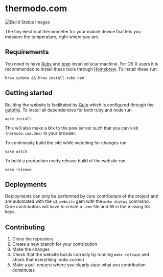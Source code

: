 # thermodo.com

<img src="https://travis-ci.org/robocat/thermodo.com.svg" data-bindattr-812="812" title="Build Status Images">

The tiny electrical thermometer for your mobile device that lets you measure the temperature, right where you are.

## Requirements

You need to have [Ruby](http://ruby-lang.org) and [npm](https://www.npmjs.com/) installed your machine. For OS X users it is recommended to install these tools through [Homebrew](http://brew.sh/). To install these run:

```
brew update && brew install ruby npm
```

## Getting started

Building the website is facilitated by [Gulp](http://gulpjs.com) which is configured through the [gulpfile](gulpfile.coffee). To install all dependencies for both ruby and node run

```
make install
```

This will also make a link to the pow server such that you can visit ``thermodo.com.dev/`` in your browser.

To continously build the site while watching for changes run

```
make watch
```

To build a production ready release build of the website run

```
make release
```

## Deployments

Deployments can only be performed by core contributers of the project and are automated with the ``s3_website`` gem with the ``make deploy`` command. Core contributors will have to create a ``.env`` file and fill in the missing S3 keys.

## Contributing

1. Clone the repository
2. Create a new branch for your contribution
3. Make the changes
4. Check that the website builds correcly by running ``make release`` and check that everything looks correct
5. Make a pull request where you clearly state what you contribution constitutes
